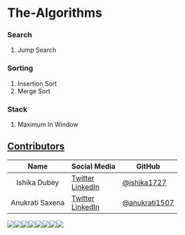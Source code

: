 # The-Algorithms

### Search
1. Jump Search

### Sorting
1. Insertion Sort
2. Merge Sort

### Stack
1. Maximum In Window

## [Contributors](https://github.com/ishika1727/The-Algorithms/graphs/contributors) 

|      Name   |     Social Media   | GitHub |
|:-------------:|:-------------------|------------------|
| Ishika Dubey  |[Twitter](https://twitter.com/ishika1727) <br> [LinkedIn](https://www.linkedin.com/in/ishika1727/) | [@ishika1727](https://github.com/ishika1727/)      |
| Anukrati Saxena |[Twitter](https://twitter.com/ishika1727) <br> [LinkedIn](https://www.linkedin.com/in/anukrati1507/) | [@anukrati1507](https://github.com/anukrati1507/)  |

[![](https://sourcerer.io/fame/ishika1727/ishika1727/The-Algorithms/images/0)](https://sourcerer.io/fame/ishika1727/ishika1727/The-Algorithms/links/0)[![](https://sourcerer.io/fame/ishika1727/ishika1727/The-Algorithms/images/1)](https://sourcerer.io/fame/ishika1727/ishika1727/The-Algorithms/links/1)[![](https://sourcerer.io/fame/ishika1727/ishika1727/The-Algorithms/images/2)](https://sourcerer.io/fame/ishika1727/ishika1727/The-Algorithms/links/2)[![](https://sourcerer.io/fame/ishika1727/ishika1727/The-Algorithms/images/3)](https://sourcerer.io/fame/ishika1727/ishika1727/The-Algorithms/links/3)[![](https://sourcerer.io/fame/ishika1727/ishika1727/The-Algorithms/images/4)](https://sourcerer.io/fame/ishika1727/ishika1727/The-Algorithms/links/4)[![](https://sourcerer.io/fame/ishika1727/ishika1727/The-Algorithms/images/5)](https://sourcerer.io/fame/ishika1727/ishika1727/The-Algorithms/links/5)[![](https://sourcerer.io/fame/ishika1727/ishika1727/The-Algorithms/images/6)](https://sourcerer.io/fame/ishika1727/ishika1727/The-Algorithms/links/6)[![](https://sourcerer.io/fame/ishika1727/ishika1727/The-Algorithms/images/7)](https://sourcerer.io/fame/ishika1727/ishika1727/The-Algorithms/links/7)
